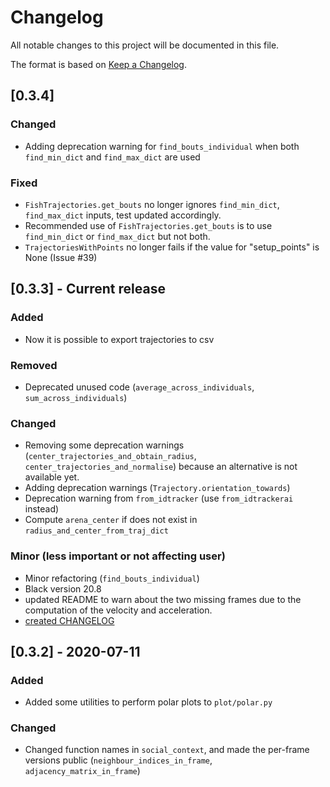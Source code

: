 # Changelog

All notable changes to this project will be documented in this file.

The format is based on [Keep a Changelog](http://keepachangelog.com/en/1.0.0/).

## [0.3.4]

### Changed

- Adding deprecation warning for `find_bouts_individual` when both `find_min_dict` and `find_max_dict` are used

### Fixed

- `FishTrajectories.get_bouts` no longer ignores `find_min_dict`, `find_max_dict` inputs, test updated accordingly. 
- Recommended use of `FishTrajectories.get_bouts` is to use `find_min_dict` or `find_max_dict` but not both.
- `TrajectoriesWithPoints` no longer fails if the value for "setup_points" is None (Issue #39)

## [0.3.3] - Current release

### Added

- Now it is possible to export trajectories to csv

### Removed

- Deprecated unused code (`average_across_individuals`, `sum_across_individuals`)

### Changed

- Removing some deprecation warnings (`center_trajectories_and_obtain_radius`, `center_trajectories_and_normalise`) because an alternative is not available yet.
- Adding deprecation warnings (`Trajectory.orientation_towards`)
- Deprecation warning from `from_idtracker` (use `from_idtrackerai` instead)
- Compute `arena_center` if does not exist in `radius_and_center_from_traj_dict`

### Minor (less important or not affecting user)

- Minor refactoring (`find_bouts_individual`)
- Black version 20.8
- updated README to warn about the two missing frames due to the computation of the velocity and acceleration.
- [created CHANGELOG](https://github.com/fjhheras/trajectorytools/pull/33)

## [0.3.2] - 2020-07-11

### Added

- Added some utilities to perform polar plots to `plot/polar.py`

### Changed

- Changed function names in `social_context`, and made the per-frame versions public (`neighbour_indices_in_frame`, `adjacency_matrix_in_frame`)
